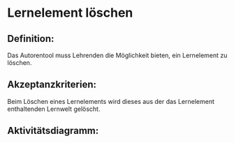 # Lernelement löschen

## Definition:

Das Autorentool muss Lehrenden die Möglichkeit bieten, ein Lernelement zu löschen.

## Akzeptanzkriterien:

Beim Löschen eines Lernelements wird dieses aus der das Lernelement enthaltenden Lernwelt gelöscht.

## Aktivitätsdiagramm:


